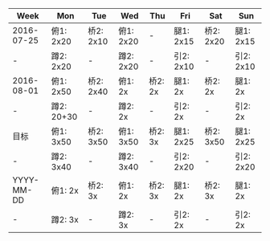 | Week | Mon | Tue | Wed | Thu | Fri | Sat | Sun |
| ---- | --- | --- | --- | --- | --- | --- | --- |
| 2016-07-25 | 俯1: 2x20 | 桥2: 2x10 | 俯1: 2x20 | - | 腿1: 2x15 | 桥2: 2x20 | 腿1: 2x15 |
| - | 蹲2: 2x20 | - | 蹲2: 2x20 | - | 引2: 2x10 | - | 引2: 2x10 |
| 2016-08-01 | 俯1: 2x50 | 桥2: 2x40 | 俯1: 2x | 桥2: 2x | 腿1: 2x | 桥2: 2x | 腿1: 2x |
| - | 蹲2: 20+30 | - | 蹲2: 2x | - | 引2: 2x | - | 引2: 2x |
| 目标 | 俯1: 3x50 | 桥2: 3x50 | 俯1: 3x50 | 桥2: 3x | 腿1: 2x25 | 桥2: 3x50 | 腿1: 2x25 |
| - | 蹲2: 3x40 | - | 蹲2: 3x40 | - | 引2: 2x20 | - | 引2: 2x20 |
| YYYY-MM-DD | 俯1: 2x | 桥2: 3x | 俯1: 2x | 桥2: 3x | 腿1: 2x | 桥2: 3x | 腿1: 2x |
| - | 蹲2: 3x | - | 蹲2: 3x | - | 引2: 2x | - | 引2: 2x |